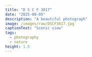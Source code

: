 ```yaml
---
title: "D S C F 3817"
date: "2025-08-05"
description: "A beautiful photograph"
image: /images/raw/DSCF3817.jpg
captionText: "Scenic view"
tags:
  - photography
  - nature
height: 1.5
---
```

